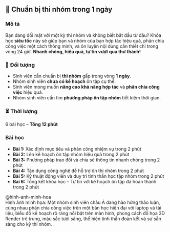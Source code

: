 ## 📌 Chuẩn bị thi nhóm trong 1 ngày

### Mô tả  
Bạn đang đối mặt với một kỳ thi nhóm và không biết bắt đầu từ đâu? Khóa học **siêu tốc** này sẽ giúp bạn và nhóm của bạn hợp tác hiệu quả, phân chia công việc một cách thông minh, và ôn luyện nội dung cần thiết chỉ trong vòng 24 giờ. **Nhanh chóng, hiệu quả, tự tin vượt qua thử thách!**

### 🎯 Đối tượng  
- Sinh viên cần chuẩn bị **thi nhóm** gấp trong vòng **1 ngày**.
- Nhóm sinh viên **chưa có kế hoạch** ôn tập cụ thể.
- Sinh viên mong muốn **nâng cao khả năng hợp tác** và **phân chia công việc** hiệu quả.
- Nhóm sinh viên cần tìm **phương pháp ôn tập nhóm** tiết kiệm thời gian.

### ⏳ Thời lượng  
6 bài học – **Tổng 12 phút**

### Bài học  
- **Bài 1:** Xác định mục tiêu và phân công nhiệm vụ trong 2 phút  
- **Bài 2:** Lên kế hoạch ôn tập nhóm hiệu quả trong 2 phút  
- **Bài 3:** Phương pháp trao đổi và chia sẻ thông tin nhanh chóng trong 2 phút  
- **Bài 4:** Tận dụng công nghệ để hỗ trợ ôn thi nhóm trong 2 phút  
- **Bài 5:** Kỹ thuật động viên và duy trì tinh thần học tập nhóm trong 2 phút  
- **Bài 6:** Tổng kết khóa học – Tự tin với kế hoạch ôn tập đã hoàn thành trong 2 phút  

@hinh-anh-minh-hoa  
Hình ảnh minh họa: Một nhóm sinh viên châu Á đang hào hứng thảo luận, cùng nhau phân chia công việc trên một bàn học hiện đại với laptop và tài liệu, biểu đồ kế hoạch rõ ràng nổi bật trên màn hình, phong cách đồ họa 3D Render trẻ trung, màu sắc tươi sáng, thể hiện tinh thần đoàn kết và sự sẵn sàng cho kỳ thi nhóm.